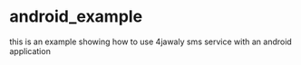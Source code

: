 # android_example
this is an example showing how to use 4jawaly sms service with an android application 
